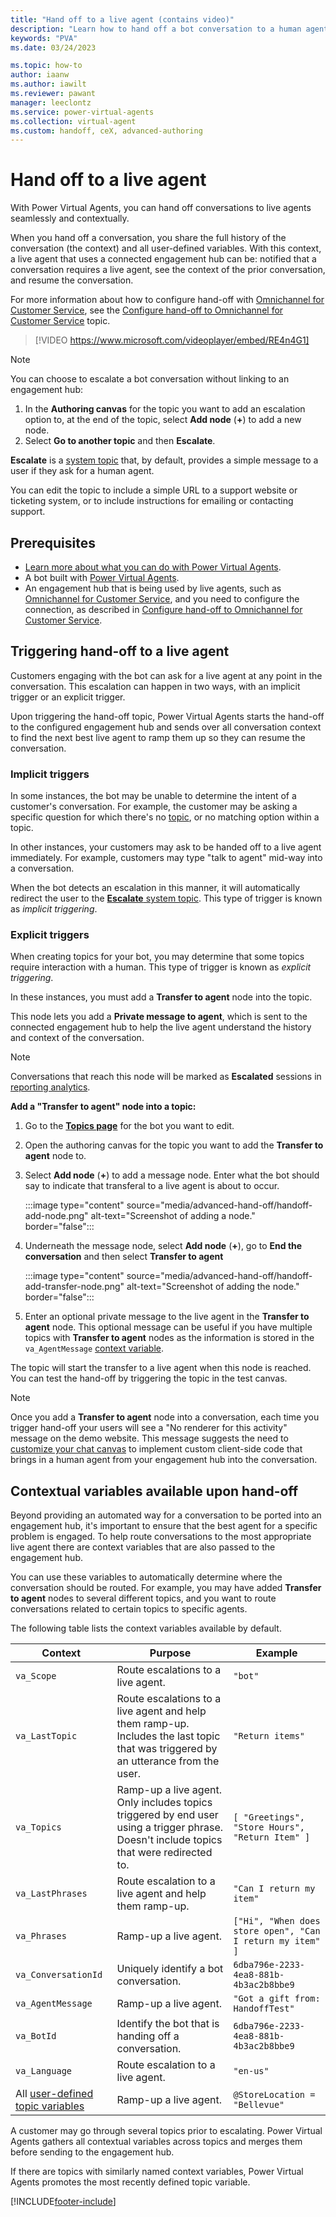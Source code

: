 ```yaml
---
title: "Hand off to a live agent (contains video)"
description: "Learn how to hand off a bot conversation to a human agent, complete with context and conversation history."
keywords: "PVA"
ms.date: 03/24/2023

ms.topic: how-to
author: iaanw 
ms.author: iawilt
ms.reviewer: pawant
manager: leeclontz
ms.service: power-virtual-agents
ms.collection: virtual-agent
ms.custom: handoff, ceX, advanced-authoring
---
```


# Hand off to a live agent

With Power Virtual Agents, you can hand off conversations to live agents seamlessly and contextually.

When you hand off a conversation, you share the full history of the conversation (the context) and all user-defined variables. With this context, a live agent that uses a connected engagement hub can be: notified that a conversation requires a live agent, see the context of the prior conversation, and resume the conversation.

For more information about how to configure hand-off with [Omnichannel for Customer Service](/dynamics365/customer-service/configure-bot-virtual-agent), see the [Configure hand-off to Omnichannel for Customer Service](configuration-hand-off-omnichannel.md) topic.

>
> [!VIDEO https://www.microsoft.com/videoplayer/embed/RE4n4G1]
>

> [!NOTE]
> You can choose to escalate a bot conversation without linking to an engagement hub:
>
> 1. In the **Authoring canvas** for the topic you want to add an escalation option to, at the end of the topic, select **Add node** (**+**) to add a new node.
> 1. Select **Go to another topic** and then **Escalate**.
>
> **Escalate** is a [system topic](authoring-create-edit-topics.md#use-system-and-sample-topics) that, by default, provides a simple message to a user if they ask for a human agent.
>
> You can edit the topic to include a simple URL to a support website or ticketing system, or to include instructions for emailing or contacting support.

## Prerequisites

- [Learn more about what you can do with Power Virtual Agents](fundamentals-what-is-power-virtual-agents.md).
- A bot built with [Power Virtual Agents](https://aka.ms/TryPVA).
- An engagement hub that is being used by live agents, such as [Omnichannel for Customer Service](/dynamics365/omnichannel/try-channels), and you need to configure the connection, as described in [Configure hand-off to Omnichannel for Customer Service](configuration-hand-off-omnichannel.md).

## Triggering hand-off to a live agent

Customers engaging with the bot can ask for a live agent at any point in the conversation. This escalation can happen in two ways, with an implicit trigger or an explicit trigger.

Upon triggering the hand-off topic, Power Virtual Agents starts the hand-off to the configured engagement hub and sends over all conversation context to find the next best live agent to ramp them up so they can resume the conversation.

### Implicit triggers

In some instances, the bot may be unable to determine the intent of a customer's conversation. For example, the customer may be asking a specific question for which there's no [topic](./authoring-create-edit-topics.md), or no matching option within a topic.

In other instances, your customers may ask to be handed off to a live agent immediately. For example, customers may type "talk to agent" mid-way into a conversation.

When the bot detects an escalation in this manner, it will automatically redirect the user to the [**Escalate** system topic](authoring-create-edit-topics.md). This type of trigger is known as _implicit triggering_.

### Explicit triggers

When creating topics for your bot, you may determine that some topics require interaction with a human. This type of trigger is known as _explicit triggering_.

In these instances, you must add a **Transfer to agent** node into the topic.

This node lets you add a **Private message to agent**, which is sent to the connected engagement hub to help the live agent understand the history and context of the conversation.

> [!NOTE]
> Conversations that reach this node will be marked as **Escalated** sessions in [reporting analytics](./analytics-overview.md).

**Add a "Transfer to agent" node into a topic:**

1. Go to the [**Topics page**](./authoring-create-edit-topics.md) for the bot you want to edit.

1. Open the authoring canvas for the topic you want to add the **Transfer to agent** node to.

1. Select **Add node** (**+**) to add a message node. Enter what the bot should say to indicate that transferal to a live agent is about to occur.

    :::image type="content" source="media/advanced-hand-off/handoff-add-node.png" alt-text="Screenshot of adding a node." border="false":::

1. Underneath the message node, select **Add node** (**+**), go to **End the conversation** and then select **Transfer to agent**

    :::image type="content" source="media/advanced-hand-off/handoff-add-transfer-node.png" alt-text="Screenshot of adding the node." border="false":::

1. Enter an optional private message to the live agent in the **Transfer to agent** node. This optional message can be useful if you have multiple topics with **Transfer to agent** nodes as the information is stored in the `va_AgentMessage` [context variable](#contextual-variables-available-upon-hand-off).

The topic will start the transfer to a live agent when this node is reached. You can test the hand-off by triggering the topic in the test canvas.

> [!NOTE]
> Once you add a **Transfer to agent** node into a conversation, each time you trigger hand-off your users will see a "No renderer for this activity" message on the demo website. This message suggests the need to [customize your chat canvas](./customize-default-canvas.md) to implement custom client-side code that brings in a human agent from your engagement hub into the conversation.

## Contextual variables available upon hand-off

Beyond providing an automated way for a conversation to be ported into an engagement hub, it's important to ensure that the best agent for a specific problem is engaged. To help route conversations to the most appropriate live agent there are context variables that are also passed to the engagement hub.

You can use these variables to automatically determine where the conversation should be routed. For example, you may have added **Transfer to agent** nodes to several different topics, and you want to route conversations related to certain topics to specific agents.

The following table lists the context variables available by default.

| Context                               | Purpose                                                                                                                                  | Example                                                   |
| ------------------------------------- | ---------------------------------------------------------------------------------------------------------------------------------------- | --------------------------------------------------------- |
| `va_Scope`                            | Route escalations to a live agent.                                                                                                       | `"bot"`                                                   |
| `va_LastTopic`                        | Route escalations to a live agent and help them ramp-up. Includes the last topic that was triggered by an utterance from the user.       | `"Return items"`                                          |
| `va_Topics`                           | Ramp-up a live agent. Only includes topics triggered by end user using a trigger phrase. Doesn't include topics that were redirected to. | `[ "Greetings", "Store Hours", "Return Item" ]`           |
| `va_LastPhrases`                      | Route escalation to a live agent and help them ramp-up.                                                                                  | `"Can I return my item"`                                  |
| `va_Phrases`                          | Ramp-up a live agent.                                                                                                                    | `["Hi", "When does store open", "Can I return my item" ]` |
| `va_ConversationId`                   | Uniquely identify a bot conversation.                                                                                                    | `6dba796e-2233-4ea8-881b-4b3ac2b8bbe9`                    |
| `va_AgentMessage`                     | Ramp-up a live agent.                                                                                                                    | `"Got a gift from: HandoffTest"`                          |
| `va_BotId`                            | Identify the bot that is handing off a conversation.                                                                                     | `6dba796e-2233-4ea8-881b-4b3ac2b8bbe9`                    |
| `va_Language`                         | Route escalation to a live agent.                                                                                                        | `"en-us"`                                                 |
| All [user-defined topic variables][1] | Ramp-up a live agent.                                                                                                                    | `@StoreLocation = "Bellevue"`                             |

[1]: authoring-variables.md

A customer may go through several topics prior to escalating. Power Virtual Agents gathers all contextual variables across topics and merges them before sending to the engagement hub.

If there are topics with similarly named context variables, Power Virtual Agents promotes the most recently defined topic variable.

[!INCLUDE[footer-include](includes/footer-banner.md)]
